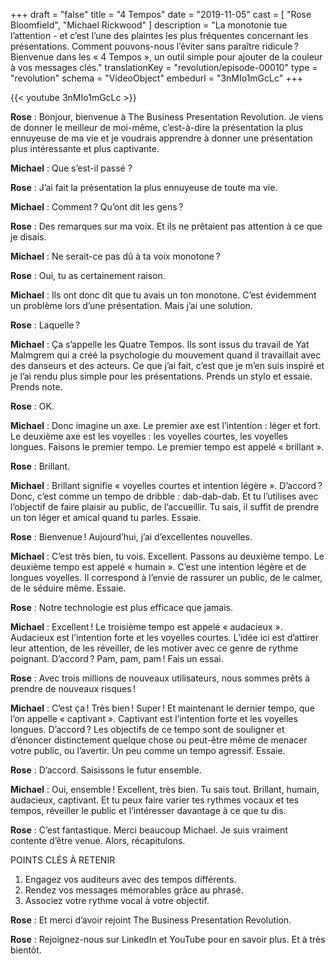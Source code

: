 +++
draft			= "false"
title			= "4 Tempos"
date			= "2019-11-05"
cast			= [ "Rose Bloomfield", "Michael Rickwood" ]
description		= "La monotonie tue l’attention - et c’est l’une des plaintes les plus fréquentes concernant les présentations. Comment pouvons-nous l’éviter sans paraître ridicule ? Bienvenue dans les « 4 Tempos », un outil simple pour ajouter de la couleur à vos messages clés."
translationKey	= "revolution/episode-00010"
type			= "revolution"
schema			= "VideoObject"
embedurl		= "3nMIo1mGcLc"
+++

{{< youtube 3nMIo1mGcLc >}}

**Rose** : Bonjour, bienvenue à The Business Presentation Revolution. Je viens de donner le meilleur de moi-même, c’est-à-dire la présentation la plus ennuyeuse de ma vie et je voudrais apprendre à donner une présentation plus intéressante et plus captivante.
 
**Michael** : Que s’est-il passé ?
 
**Rose** : J’ai fait la présentation la plus ennuyeuse de toute ma vie.
 
**Michael** : Comment ? Qu’ont dit les gens ?
 
**Rose** : Des remarques sur ma voix. Et ils ne prêtaient pas attention à ce que je disais.
 
**Michael** : Ne serait-ce pas dû à ta voix monotone ?
 
**Rose** : Oui, tu as certainement raison.
 
**Michael** : Ils ont donc dit que tu avais un ton monotone. C’est évidemment un problème lors d’une présentation. Mais j’ai une solution.
 
**Rose** : Laquelle ?
 
**Michael** : Ça s’appelle les Quatre Tempos. Ils sont issus du travail de Yat Malmgrem qui a créé la psychologie du mouvement quand il travaillait avec des danseurs et des acteurs. Ce que j’ai fait, c’est que je m’en suis inspiré et je l’ai rendu plus simple pour les présentations. Prends un stylo et essaie. Prends note.
 
**Rose** : OK. 
 
**Michael** : Donc imagine un axe. Le premier axe est l’intention : léger et fort. Le deuxième axe est les voyelles : les voyelles courtes, les voyelles longues. Faisons le premier tempo. Le premier tempo est appelé « brillant ».
 
**Rose** : Brillant.
 
**Michael** : Brillant signifie « voyelles courtes et intention légère ». D’accord ? Donc, c’est comme un tempo de dribble : dab-dab-dab. Et tu l’utilises avec l’objectif de faire plaisir au public, de l’accueillir. Tu sais, il suffit de prendre un ton léger et amical quand tu parles. Essaie.
 
**Rose** : Bienvenue ! Aujourd’hui, j’ai d’excellentes nouvelles.
 
**Michael** : C’est très bien, tu vois. Excellent. Passons au deuxième tempo. Le deuxième tempo est appelé « humain ». C’est une intention légère et de longues voyelles. Il correspond à l’envie de rassurer un public, de le calmer, de le séduire même. Essaie.
 
**Rose** : Notre technologie est plus efficace que jamais.
 
**Michael** : Excellent ! Le troisième tempo est appelé « audacieux ». Audacieux est l’intention forte et les voyelles courtes. L’idée ici est d’attirer leur attention, de les réveiller, de les motiver avec ce genre de rythme poignant. D’accord ? Pam, pam, pam ! Fais un essai.
 
**Rose** : Avec trois millions de nouveaux utilisateurs, nous sommes prêts à prendre de nouveaux risques !
 
**Michael** : C’est ça ! Très bien ! Super ! Et maintenant le dernier tempo, que l’on appelle « captivant ». Captivant est l’intention forte et les voyelles longues. D’accord ? Les objectifs de ce tempo sont de souligner et d’énoncer distinctement quelque chose ou peut-être même de menacer votre public, ou l’avertir. Un peu comme un tempo agressif. Essaie.
 
**Rose** : D’accord. Saisissons le futur ensemble.
 
**Michael** : Oui, ensemble ! Excellent, très bien. Tu sais tout. Brillant, humain, audacieux, captivant. Et tu peux faire varier tes rythmes vocaux et tes tempos, réveiller le public et l’intéresser davantage à ce que tu dis.
 
**Rose** : C’est fantastique. Merci beaucoup Michael. Je suis vraiment contente d’être venue. Alors, récapitulons.

POINTS CLÉS À RETENIR

1. Engagez vos auditeurs avec des tempos différents.
2. Rendez vos messages mémorables grâce au phrasé.
3. Associez votre rythme vocal à votre objectif.

 
**Rose** : Et merci d’avoir rejoint The Business Presentation Revolution.
 
**Rose** : Rejoignez-nous sur LinkedIn et YouTube pour en savoir plus. Et à très bientôt.
